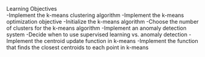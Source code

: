 Learning Objectives </br>
-Implement the k-means clustering algorithm
-Implement the k-means optimization objective
-Initialize the k-means algorithm
-Choose the number of clusters for the k-means algorithm
-Implement an anomaly detection system
-Decide when to use supervised learning vs. anomaly detection
-Implement the centroid update function in k-means
-Implement the function that finds the closest centroids to each point in k-means
